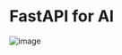 # FastAPI for AI

![image](https://github.com/user-attachments/assets/433d21ba-dbf1-47a3-bcd2-5f9428cb52b8)

